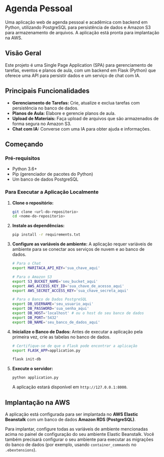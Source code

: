 # Agenda Pessoal

Uma aplicação web de agenda pessoal e acadêmica com backend em Python, utilizando PostgreSQL para persistência de dados e Amazon S3 para armazenamento de arquivos. A aplicação está pronta para implantação na AWS.

## Visão Geral

Este projeto é uma Single Page Application (SPA) para gerenciamento de tarefas, eventos e planos de aula, com um backend em Flask (Python) que oferece uma API para persistir dados e um serviço de chat com IA.

## Principais Funcionalidades

- **Gerenciamento de Tarefas:** Crie, atualize e exclua tarefas com persistência no banco de dados.
- **Planos de Aula:** Elabore e gerencie planos de aula.
- **Upload de Materiais:** Faça upload de arquivos que são armazenados de forma segura no Amazon S3.
- **Chat com IA:** Converse com uma IA para obter ajuda e informações.

## Começando

### Pré-requisitos

- Python 3.6+
- Pip (gerenciador de pacotes do Python)
- Um banco de dados PostgreSQL

### Para Executar a Aplicação Localmente

1.  **Clone o repositório:**
    ```bash
    git clone <url-do-repositorio>
    cd <nome-do-repositorio>
    ```

2.  **Instale as dependências:**
    ```bash
    pip install -r requirements.txt
    ```

3.  **Configure as variáveis de ambiente:**
    A aplicação requer variáveis de ambiente para se conectar aos serviços de nuvem e ao banco de dados.
    ```bash
    # Para o Chat
    export MARITACA_API_KEY='sua_chave_aqui'

    # Para o Amazon S3
    export S3_BUCKET_NAME='seu_bucket_aqui'
    export AWS_ACCESS_KEY_ID='sua_chave_de_acesso_aqui'
    export AWS_SECRET_ACCESS_KEY='sua_chave_secreta_aqui'

    # Para o Banco de Dados PostgreSQL
    export DB_USERNAME='seu_usuario_aqui'
    export DB_PASSWORD='sua_senha_aqui'
    export DB_HOST='localhost' # ou o host do seu banco de dados
    export DB_PORT='5432'
    export DB_NAME='seu_banco_de_dados_aqui'
    ```

4.  **Inicialize o Banco de Dados:**
    Antes de executar a aplicação pela primeira vez, crie as tabelas no banco de dados.
    ```bash
    # Certifique-se de que o Flask pode encontrar a aplicação
    export FLASK_APP=application.py

    flask init-db
    ```

5.  **Execute o servidor:**
    ```bash
    python application.py
    ```
    A aplicação estará disponível em `http://127.0.0.1:8000`.

## Implantação na AWS

A aplicação está configurada para ser implantada no **AWS Elastic Beanstalk** com um banco de dados **Amazon RDS (PostgreSQL)**.

Para implantar, configure todas as variáveis de ambiente mencionadas acima no painel de configuração do seu ambiente Elastic Beanstalk. Você também precisará configurar o seu ambiente para executar as migrações do banco de dados (por exemplo, usando `container_commands` no `.ebextensions`).
